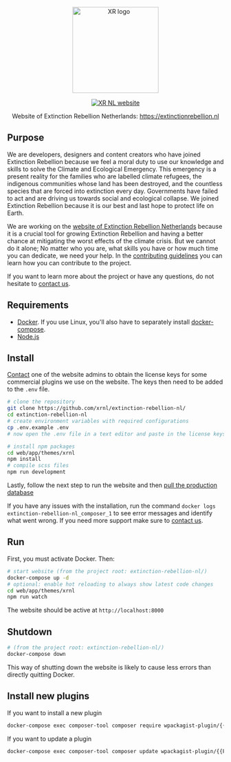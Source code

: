 <p align="center"><a href="https://extinctionrebellion.nl/" target="_blank"><img
width="200"
src="https://user-images.githubusercontent.com/15846595/83038003-c6157b80-a03c-11ea-9605-325b4990e7bd.png"
alt="XR logo"></a></p> <p align="center"><a
href="https://extinctionrebellion.nl/" target="_blank"><img
src="https://img.shields.io/badge/rebel-for%20life-success" alt="XR NL
website"></a></p> <p align="center">Website of Extinction Rebellion Netherlands:
<a href="https://extinctionrebellion.nl/"
target="_blank">https://extinctionrebellion.nl</a></p>

## Purpose

We are developers, designers and content creators who have joined Extinction
Rebellion because we feel a moral duty to use our knowledge and skills to solve
the Climate and Ecological Emergency. This emergency is a present reality for
the families who are labelled climate refugees, the indigenous communities whose
land has been destroyed, and the countless species that are forced into
extinction every day. Governments have failed to act and are driving us towards
social and ecological collapse. We joined Extinction Rebellion because it is our
best and last hope to protect life on Earth.

We are working on the [website of Extinction Rebellion
Netherlands](https://extinctionrebellion.nl) because it is a crucial tool for
growing Extinction Rebellion and having a better chance at mitigating the worst
effects of the climate crisis. But we cannot do it alone; No matter who you are,
what skills you have or how much time you can dedicate, we need your help. In
the [contributing guidelines](/CONTRIBUTING.md) you can learn how you can
contribute to the project.

If you want to learn more about the project or have any questions, do not
hesitate to [contact us](/SUPPORT.md).

## Requirements

- [Docker](https://www.docker.com/products/docker-desktop). If you use Linux,
  you'll also have to separately install
  [docker-compose](https://linuxhandbook.com/docker-compose-ubuntu/).
- [Node.js](https://nodejs.org/en/)

## Install
[Contact](/SUPPORT.md) one of the website admins to obtain the license keys for some commercial plugins we use on the website. The keys then need to be added to the `.env` file.

```sh
# clone the repository
git clone https://github.com/xrnl/extinction-rebellion-nl/
cd extinction-rebellion-nl
# create environment variables with required configurations
cp .env.example .env
# now open the .env file in a text editor and paste in the license keys

# install npm packages
cd web/app/themes/xrnl
npm install
# compile scss files
npm run development
```

Lastly, follow the next step to run the website and then [pull the production
database](/docs/sync-production-data.md)

If you have any issues with the installation, run the command `docker logs
extinction-rebellion-nl_composer_1` to see error messages and identify what went
wrong. If you need more support make sure to [contact us](/SUPPORT.md).

## Run

First, you must activate Docker. Then:

```sh
# start website (from the project root: extinction-rebellion-nl/)
docker-compose up -d
# optional: enable hot reloading to always show latest code changes
cd web/app/themes/xrnl
npm run watch
```

The website should be active at `http://localhost:8000`

## Shutdown

```sh
# (from the project root: extinction-rebellion-nl/)
docker-compose down
```

This way of shutting down the website is likely to cause less errors than
directly quitting Docker.

## Install new plugins

If you want to install a new plugin
```sh
docker-compose exec composer-tool composer require wpackagist-plugin/{{PLUGIN_NAME}}
```

If you want to update a plugin
```sh
docker-compose exec composer-tool composer update wpackagist-plugin/{{PLUGIN_NAME}}
```
